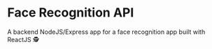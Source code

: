 # Face Recognition API

A backend NodeJS/Express app for a face recognition app built with ReactJS 🕵️‍
